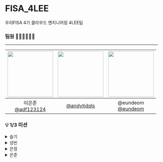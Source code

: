 # FISA_4LEE
우리FISA 4기 클라우드 엔지니어링 4LEE팀


### 팀원 🙆🏻‍♂️🙆🏻‍♀️
---
|<img src="https://avatars.githubusercontent.com/u/179544856?v=4" width="150" height="150"/>|<img src="https://avatars.githubusercontent.com/u/114290855?v=4" width="150" height="150"/>|<img src="https://avatars.githubusercontent.com/u/121565744?v=4" width="150" height="150"/>|
|:-:|:-:|:-:|
|이은준<br/>[@adf123124](https://github.com/adf123124)|[@andytjdqls](https://github.com/andytjdqls)|@eundeom<br/>[@eundeom](https://github.com/eundeom)|


### 💡 1/3  미션
<details>
<summary>슬기</summary>
<div markdown="1">
    
    이은준

    - 처음 봤을 때 : 푸근하고 착해보인다!
    - 밥먹고 나서 : 3일 전에 일본행 티켓 끊고 모든 여행 계획을 세운 찐 J

    이성빈

    - 처음 봤을 때 : 스마트한 동네 교회 오빠
    - 밥먹고 나서 : 장난기 많은 99년생 애늙은이

    이은정

    - 처음 봤을 때 : 차가운 도시의 여자.. 영앤리치
    - 밥먹고 나서 : 귀여운 소식좌
</div>
</details>
<details>
<summary>성빈</summary>
<div markdown="1">
    
    이은준

    - 처음 봤을 때 : 곰 상의 푸근한 이미지
    - 밥먹고 나서 : 착하고 밥 잘 사주는 형

    이슬기

    - 처음 봤을 때 : 확신의 J로 꼼꼼함이 묻어나는 것 같은 첫인상
    - 밥먹고 나서 : 갑자기 빌드패턴을 쓰면서 문제를 내겠다고 해서 무서움 + 장난치기 쉬운(?) 느낌 반응이 좋음

    이은정

    - 처음 봤을 때 : 차갑고 앳된 도시 이미지
    - 밥먹고 나서 : 사투리 쓰는 소식좌
</div>
</details>
<details>
<summary>은정</summary>
<div markdown="1">
    
    - 처음 봤을 때
    이은준님: 푸 같으시다 조용하시다
    이슬기님: 통통 튀는 활발하신 느낌이시다
    이성빈님: 똘똘해보이시다 개발 잘할 것 같아보이시다

    - 밥 먹고 난 후
    이은준님: 생각보다 계획적이심 생각보다 외향적이심
    이슬기님: 밝으시고 말을 잘걸어주심 
    이성빈님: 친절하심 열정적이심
</div>
</details>
<details>
<summary>은준</summary>
<div markdown="1">
    
    - 처음 봤을 때
    이슬기님: 밝은 친구
    이성빈님: 똑똑하고 유머러스한 친구
    이은정님: 작고 조용할거같은 친구

    - 밥 먹고 난 후
    이슬기님: 동글동글한 성격의 친구
    이성빈님: 상대방에게 잘 맞춰주는 친구 
    이은정님: 예상보다는  덜 조용한 친구
</div>
</details>